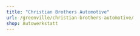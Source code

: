 ```yaml
---
title: "Christian Brothers Automotive"
url: /greenville/christian-brothers-automotive/
shop: Autowerkstatt
---
```


